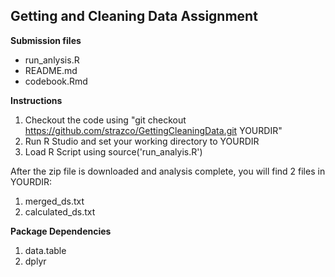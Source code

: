 
## Getting and Cleaning Data Assignment

**Submission files**

- run_anlysis.R
- README.md
- codebook.Rmd

**Instructions**

1. Checkout the code using "git checkout https://github.com/strazco/GettingCleaningData.git YOURDIR"
2. Run R Studio and set your working directory to YOURDIR
3. Load R Script using source('run_analyis.R')

After the zip file is downloaded and analysis complete, you will find 2 files in YOURDIR:  

1. merged_ds.txt
2. calculated_ds.txt

**Package Dependencies**

1. data.table
2. dplyr


